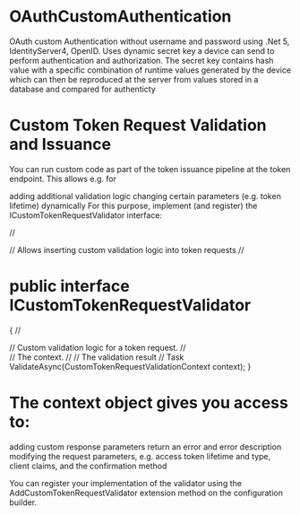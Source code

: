 # OAuthCustomAuthentication
OAuth custom Authentication without username and password using .Net 5, IdentityServer4, OpenID. Uses dynamic secret key a device can send to perform authentication and authorization. The secret key contains hash value with a specific combination of runtime values generated by the device which can then be reproduced at the server from values stored in a database and compared for authenticty

# Custom Token Request Validation and Issuance
You can run custom code as part of the token issuance pipeline at the token endpoint. This allows e.g. for

adding additional validation logic
changing certain parameters (e.g. token lifetime) dynamically
For this purpose, implement (and register) the ICustomTokenRequestValidator interface:

// <summary>
// Allows inserting custom validation logic into token requests
// </summary>
# public interface ICustomTokenRequestValidator
{
    // <summary>
    // Custom validation logic for a token request.
    // </summary>
    // <param name="context">The context.</param>
    // <returns>
    // The validation result
    // </returns>
    Task ValidateAsync(CustomTokenRequestValidationContext context);
}

# The context object gives you access to:

adding custom response parameters
return an error and error description
modifying the request parameters, e.g. access token lifetime and type, client claims, and the confirmation method

You can register your implementation of the validator using the AddCustomTokenRequestValidator extension method on the configuration builder.
